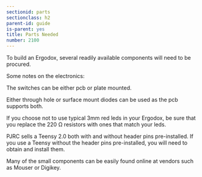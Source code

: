 ```yaml
---
sectionid: parts
sectionclass: h2
parent-id: guide
is-parent: yes
title: Parts Needed
number: 2100
---
```

To build an Ergodox, several readily available components will need to be procured.

Some notes on the electronics:

The switches can be either pcb or plate mounted.

Either through hole or surface mount diodes can be used as the pcb supports both.

If you choose not to use typical 3mm red leds in your Ergodox, be sure that you replace the 220 Ω resistors with ones that match your leds.

PJRC sells a Teensy 2.0 both with and without header pins pre-installed. If you use a Teensy without the header pins pre-installed, you will need to obtain and install them.

Many of the small components can be easily found online at vendors such as Mouser or Digikey.

